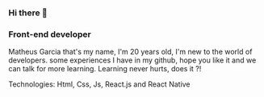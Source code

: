 ### Hi there 👋

### Front-end developer

Matheus Garcia that's my name, I'm 20 years old, I'm new to the world of developers. some experiences I have in my github, hope you like it and we can talk for more learning. Learning never hurts, does it ?!

Technologies: Html, Css, Js, React.js and React Native
